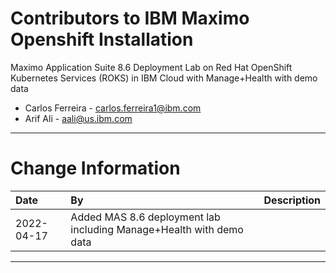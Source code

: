 
# Contributors to IBM Maximo Openshift Installation

Maximo Application Suite 8.6 Deployment Lab on Red Hat OpenShift Kubernetes Services (ROKS) in IBM Cloud with Manage+Health with demo data
- Carlos Ferreira - <carlos.ferreira1@ibm.com>
- Arif Ali - <aali@us.ibm.com>

---

# Change Information

|Date     |By             | Description                                           |
|:--------|:--------------|:------------------------------------------------------|
|2022-04-17|Added MAS 8.6 deployment lab including Manage+Health with demo data |
---
